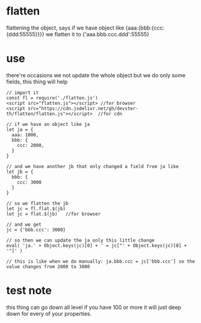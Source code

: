 # flatten
flattening the object, says if we have object like {aaa:{bbb:{ccc:{ddd:55555}}}} we flatten it to {'aaa.bbb.ccc.ddd':55555}
# use
there're occasions we not update the whole object but we do only some fields, this thing will help

```
// import it
const fl = require('./flatten.js')
<script src="flatten.js"></script> //for browser
<script src="https://cdn.jsdelivr.net/gh/devster-th/flatten/flatten.js"></script>  //for cdn

// if we have an object like ja
let ja = {
  aaa: 1000,
  bbb: {
    ccc: 2000,
  }
}

// and we have another jb that only changed a field from ja like
let jb = {
  bbb: {
    ccc: 3000
  }
}

// so we flatten the jb
let jc = fl.flat.$(jb)
let jc = flat.$(jb)   //for browser

// and we get
jc = {'bbb.ccc': 3000}

// so then we can update the ja only this little change
eval( 'ja.' + Object.keys(jc)[0] + ' = jc["' + Object.keys(jc)[0] + '"]' )

// this is like when we do manually: ja.bbb.ccc = jc['bbb.ccc'] so the value changes from 2000 to 3000

```

# test note
this thing can go down all level if you have 100 or more it will just deep down for every of your properties.
